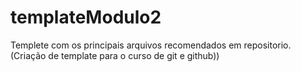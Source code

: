 # templateModulo2
Templete com os principais arquivos recomendados em repositorio. (Criação de template para o curso de git e github))
